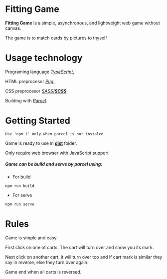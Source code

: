 # Fitting Game
__Fitting Game__ is a simple, asynchronous, and lightweight web game without canvas.

The game is to match cards by pictures to thyself
# Usage technology
Programing language [*TypeScript*](https://github.com/microsoft/TypeScript),

HTML preprocesor [*Pug*](https://github.com/pugjs),

CSS preprocesor [*SASS/**SCSS***](https://github.com/sass/sass)

Building with [*Parcel*](https://github.com/parcel-bundler/parcel).


# Getting Started
```Use 'npm i' only when parcel is not instaled```

Game is ready to use in [**dist**](https://github.com/Untlsn/fitting-game) folder.

Only require web browser with JavaScript support


##### Game can be build and serve by parcel using:
* For build
``` 
npm run build 
```
* For serve
``` 
npm run serve 
```
# Rules
Game is simple and easy.

First click on one of carts. The cart will turn over and show you its mark.

Next click on another cart, it will turn over too and if cart mark is similar they say in reverse, else they turn over again.

Game end when all carts is reversed.

